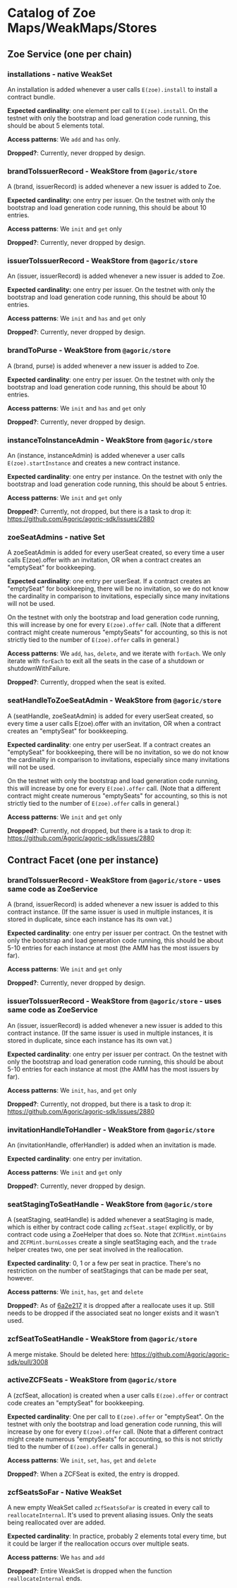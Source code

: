 # Catalog of Zoe Maps/WeakMaps/Stores

## Zoe Service (one per chain)

### installations - native WeakSet

An installation is added whenever a user calls `E(zoe).install` to
install a contract bundle. 

**Expected cardinality**: one element per call
to `E(zoe).install`. On the testnet with only the bootstrap and load
generation code running, this should be about 5 elements total. 

**Access patterns**: We `add` and `has` only.

**Dropped?**: Currently, never dropped by design.

### brandToIssuerRecord - WeakStore from `@agoric/store`

A (brand, issuerRecord) is added whenever a new issuer is added to
Zoe. 

**Expected cardinality:** one entry per issuer. On the testnet with
only the bootstrap and load generation code running, this should be
about 10 entries. 

**Access patterns**: We `init` and `get` only

**Dropped?**: Currently, never dropped by design.

### issuerToIssuerRecord - WeakStore from `@agoric/store`

An (issuer, issuerRecord) is added whenever a new issuer is added to
Zoe.

**Expected cardinality:** one entry per issuer. On the testnet with
only the bootstrap and load generation code running, this should be
about 10 entries. 

**Access patterns**: We `init` and `has` and `get` only

**Dropped?**: Currently, never dropped by design.

### brandToPurse - WeakStore from `@agoric/store`

A (brand, purse) is added whenever a new issuer is added to Zoe.

**Expected cardinality**: one entry per issuer.  On the testnet with
only the bootstrap and load generation code running, this should be
about 10 entries.

**Access patterns**: We `init` and `has` and `get` only

**Dropped?**: Currently, never dropped by design.

### instanceToInstanceAdmin - WeakStore from `@agoric/store`

An (instance, instanceAdmin) is added whenever a user calls
`E(zoe).startInstance` and creates a new contract instance.

**Expected cardinality**: one entry per instance. On the testnet with
only the bootstrap and load generation code running, this should be
about 5 entries. 

**Access patterns**: We `init` and `get` only

**Dropped?**: Currently, not dropped, but there is a task to drop it:
https://github.com/Agoric/agoric-sdk/issues/2880

### zoeSeatAdmins - native Set

A zoeSeatAdmin is added for every userSeat created, so every time a
user calls E(zoe).offer with an invitation, OR when a contract creates
an "emptySeat" for bookkeeping. 

**Expected cardinality**: one entry per userSeat. If a contract
creates an "emptySeat" for bookkeeping, there will be no invitation,
so we do not know the cardinality in comparison to invitations,
especially since many invitations will not be used. 

On the testnet with only the bootstrap and load generation code
running, this will increase by one for every `E(zoe).offer` call.
(Note that a different contract might create numerous "emptySeats" for
accounting, so this is not strictly tied to the number of
`E(zoe).offer` calls in general.)

**Access patterns**: We `add`, `has`, `delete`, and we iterate with
`forEach`. We only iterate with `forEach` to exit all the seats in the
case of a shutdown or shutdownWithFailure. 

**Dropped?**: Currently, dropped when the seat is exited.


### seatHandleToZoeSeatAdmin - WeakStore from `@agoric/store`

A (seatHandle, zoeSeatAdmin) is added for every userSeat created, so
every time a user calls E(zoe).offer with an invitation, OR when a
contract creates an "emptySeat" for bookkeeping. 

**Expected cardinality**: one entry per userSeat. If a contract
creates an "emptySeat" for bookkeeping, there will be no invitation,
so we do not know the cardinality in comparison to invitations,
especially since many invitations will not be used. 

On the testnet with only the bootstrap and load generation code
running, this will increase by one for every `E(zoe).offer` call.
(Note that a different contract might create numerous "emptySeats" for
accounting, so this is not strictly tied to the number of
`E(zoe).offer` calls in general.)

**Access patterns**: We `init` and `get` only

**Dropped?**: Currently, not dropped, but there is a task to drop it: https://github.com/Agoric/agoric-sdk/issues/2880

## Contract Facet (one per instance)

### brandToIssuerRecord - WeakStore from `@agoric/store` - uses same code as ZoeService

A (brand, issuerRecord) is added whenever a new issuer is added to
this contract instance. (If the same issuer is used in multiple
instances, it is stored in duplicate, since each instance has its own
vat.) 

**Expected cardinality**: one entry per issuer per contract. On the testnet with
only the bootstrap and load generation code running, this should be
about 5-10 entries for each instance at most (the AMM has the most
issuers by far). 

**Access patterns**: We `init` and `get` only

**Dropped?**: Currently, never dropped by design.

### issuerToIssuerRecord - WeakStore from `@agoric/store` - uses same code as ZoeService

An (issuer, issuerRecord) is added whenever a new issuer is added to
this contract instance. (If the same issuer is used in multiple
instances, it is stored in duplicate, since each instance has its own
vat.)

**Expected cardinality**: one entry per issuer per contract. On the testnet with
only the bootstrap and load generation code running, this should be
about 5-10 entries for each instance at most (the AMM has the most
issuers by far).

**Access patterns**: We `init`, `has`, and `get` only

**Dropped?**: Currently, not dropped, but there is a task to drop it: https://github.com/Agoric/agoric-sdk/issues/2880

### invitationHandleToHandler - WeakStore from `@agoric/store`

An (invitationHandle, offerHandler) is added when an invitation is
made.

**Expected cardinality**: one entry per invitation. 

**Access patterns**: We `init` and `get` only

**Dropped?**: Currently, never dropped by design.

### seatStagingToSeatHandle - WeakStore from `@agoric/store`

A (seatStaging, seatHandle) is added whenever a seatStaging is made,
which is either by contract code calling `zcfSeat.stage(` explicitly,
or by contract code using a ZoeHelper that does so. Note that
`ZCFMint.mintGains` and `ZCFMint.burnLosses` create a single
seatStaging each, and the `trade` helper creates two, one per seat
involved in the reallocation.

**Expected cardinality**: 0, 1 or a few per seat in practice. There's no
restriction on the number of seatStagings that can be made per seat,
however.

**Access patterns**: We `init`, `has`, `get` and `delete`

**Dropped?**: As of
[6a2e217](https://github.com/Agoric/agoric-sdk/commit/6a2e217d7829be169d77fc02ceabe28647a43525)
it is dropped after a reallocate uses it up. Still needs to be dropped if the
associated seat no longer exists and it wasn't used. 

### zcfSeatToSeatHandle - WeakStore from `@agoric/store`

A merge mistake. Should be deleted here: https://github.com/Agoric/agoric-sdk/pull/3008

### activeZCFSeats - WeakStore from `@agoric/store`

A (zcfSeat, allocation) is created when a user calls `E(zoe).offer` or
contract code creates an "emptySeat" for bookkeeping.

**Expected cardinality**: One per call to `E(zoe).offer` or
"emptySeat". On the testnet with only the bootstrap and load
generation code running, this will increase by one for every
`E(zoe).offer` call. (Note that a different contract might create
numerous "emptySeats" for accounting, so this is not strictly tied to
the number of `E(zoe).offer` calls in general.)

**Access patterns**: We `init`, `set`, `has`, `get` and `delete`

**Dropped?**: When a ZCFSeat is exited, the entry is dropped.

### zcfSeatsSoFar - Native WeakSet

A new empty WeakSet called `zcfSeatsSoFar` is created in every call to
`reallocateInternal`. It's used to prevent aliasing issues. Only the
seats being reallocated over are added.

**Expected cardinality**: In practice, probably 2 elements total every
time, but it could be larger if the reallocation occurs over multiple
seats.

**Access patterns**: We `has` and `add`

**Dropped?**: Entire WeakSet is dropped when the function
`reallocateInternal` ends. 
